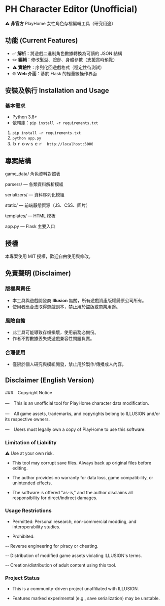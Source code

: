# PH Character Editor (Unofficial)
⚠️ **非官方** PlayHome 女性角色存檔編輯工具（研究用途）

## 功能 (Current Features)
- ✅ **解析**：將遊戲二進制角色數據轉換為可讀的 JSON 結構
- ✏️ **編輯**：修改髮型、臉部、身體參數（支援實時預覽）
- ⚠️ **實驗性**：序列化回遊戲格式（穩定性待測試）
- 🌐 **Web 介面**：基於 Flask 的輕量級操作界面

## 安裝及執行 Installation and Usage

### 基本需求
- Python 3.8+
- 依賴庫：`pip install -r requirements.txt`

1. `pip install -r requirements.txt`  
2. `python app.py`  
3. ｂｒｏｗｓｅｒ　`http://localhost:5000`  

## 專案結構

game_data/ 角色資料對照表

parsers/ — 各類資料解析模組

serializers/ — 資料序列化模組

static/ — 前端靜態資源（JS、CSS、圖片）

templates/ — HTML 模板

app.py — Flask 主要入口

## 授權
本專案使用 MIT 授權，歡迎自由使用與修改。

## 免責聲明 (Disclaimer)

### 版權與責任
- 本工具與遊戲開發商 **Illusion** 無關，所有遊戲資產版權歸原公司所有。  
- 使用者應合法取得遊戲副本，禁止用於盜版或商業用途。  

### 風險自擔
- 此工具可能導致存檔損壞，使用前務必備份。  
- 作者不對數據丟失或遊戲兼容性問題負責。  

### 合理使用
- 僅限於個人研究與模組開發，禁止用於製作/傳播成人內容。

## Disclaimer (English Version)

###　Copyright Notice

—　This is an unofficial tool for PlayHome character data modification.

—　All game assets, trademarks, and copyrights belong to ILLUSION and/or its respective owners.

—　Users must legally own a copy of PlayHome to use this software.

### Limitation of Liability
⚠️ Use at your own risk.

- This tool may corrupt save files. Always back up original files before editing.

- The author provides no warranty for data loss, game compatibility, or unintended effects.

- The software is offered "as-is," and the author disclaims all responsibility for direct/indirect damages.

### Usage Restrictions

- Permitted: Personal research, non-commercial modding, and interoperability studies.

- Prohibited:

-- Reverse engineering for piracy or cheating.

-- Distribution of modified game assets violating ILLUSION's terms.

-- Creation/distribution of adult content using this tool.

### Project Status

- This is a community-driven project unaffiliated with ILLUSION.

- Features marked experimental (e.g., save serialization) may be unstable.
